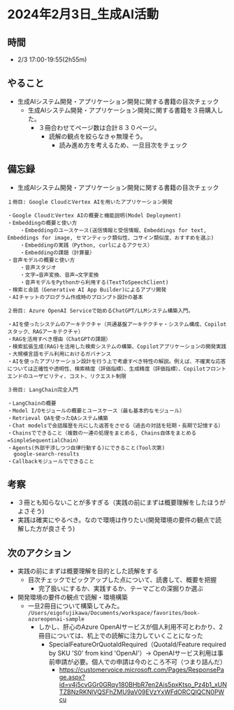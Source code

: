 # 2024年2月3日_生成AI活動

## 時間

- 2/3 17:00-19:55(2h55m)

## やること

- 生成AIシステム開発・アプリケーション開発に関する書籍の目次チェック
  - 生成AIシステム開発・アプリケーション開発に関する書籍を３冊購入した。
    - ３冊合わせてページ数は合計８３０ページ。
      - 読解の観点を絞らなきゃ無理そう。
        - 読み進め方を考えるため、一旦目次をチェック

## 備忘録

- 生成AIシステム開発・アプリケーション開発に関する書籍の目次チェック

```
１冊目: Google CloudとVertex AIを用いたアプリケーション開発

・Google CloudとVertex AIの概要と機能説明(Model Deployment)
・Embeddingの概要と使い方
    ・Embeddingのユースケース(送信情報と受信情報、Embeddings for text, Embeddings for image, セマンティック類似性、コサイン類似度、おすすめを選ぶ)
    ・Embeddingの実践（Python, curlによるアクセス）
    ・Embeddingの課題（計算量）
・音声モデルの概要と使い方
    ・音声スタジオ
    ・文字→音声変換、音声→文字変換
    ・音声モデルをPythonから利用する(TextToSpeechClient)
・検索と会話（Generative AI App Builder)によるアプリ開発
・AIチャットのプログラム作成時のプロンプト設計の基本

２冊目: Azure OpenAI Serviceで始めるChatGPT/LLMシステム構築入門。

・AIを使ったシステムのアーキテクチャ（共通基盤アーキテクチャ・システム構成、Copilotスタック、RAGアーキテクチャ）
・RAGを活用すべき理由（ChatGPTの課題）
・検索拡張生成(RAG)を活用した検索システムの構築、Copilotアプリケーションの開発実践
・大規模言語モデル利用におけるガバナンス
・AIを使ったアプリケーション設計を行う上で考慮すべき特性の解説。例えば、不確実な応答については正確性や透明性、検索精度（評価指標）、生成精度（評価指標）、Copilotフロントエンドのユーザビリティ、コスト、リクエスト制限

３冊目: LangChain完全入門

・LangChainの概要
・Model I/Oモジュールの概要とユースケース（最も基本的なモジュール）
・Retrieval QAを使ったQAシステム構築
・Chat modelsで会話履歴を元にした返答をさせる（過去の対話を短期・長期で記憶する）
・Chainsでできること（複数の一連の処理をまとめる, Chains自体をまとめる=SimpleSequentialChain）
・Agents(外部干渉しつつ自律行動する)にできること(Tool次第)
  google-search-results
・Callbackモジュールでできること
```

## 考察

- ３冊とも知らないことが多すぎる（実践の前にまずは概要理解をしたほうがよさそう)
- 実践は確実にやるべき。なので環境は作りたい(開発環境の要件の観点で読解した方が良さそう)

## 次のアクション

- 実践の前にまずは概要理解を目的とした読解をする
   - 目次チェックでピックアップした点について、読書して、概要を把握
     - 完了扱いにするか、実践するか、テーマごとの深掘りか選ぶ
- 開発環境の要件の観点で読解・環境構築
   - 一旦2冊目について構築してみた。 `/Users/eigofujikawa/Documents/workspace/favorites/book-azureopenai-sample`
     - しかし、肝心のAzure OpenAIサービスが個人利用不可とわかり、2冊目については、机上での読解に注力していくことになった
       - SpecialFeatureOrQuotaIdRequired（QuotaId/Feature required by SKU 'S0' from kind 'OpenAI'）→ OpenAIサービス利用は事前申請が必要。個人での申請は今のところ不可（つまり詰んだ）
         - https://customervoice.microsoft.com/Pages/ResponsePage.aspx?id=v4j5cvGGr0GRqy180BHbR7en2Ais5pxKtso_Pz4b1_xUNTZBNzRKNlVQSFhZMU9aV09EVzYxWFdORCQlQCN0PWcu
